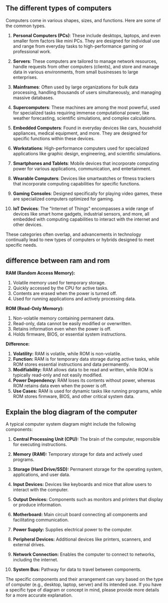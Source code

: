 
##  The different types of computers
Computers come in various shapes, sizes, and functions. Here are some of the common types.

1. **Personal Computers (PCs)**: These include desktops, laptops, and even smaller form factors like mini PCs. They are designed for individual use and range from everyday tasks to high-performance gaming or professional work.

2. **Servers**: These computers are tailored to manage network resources, handle requests from other computers (clients), and store and manage data in various environments, from small businesses to large enterprises.

3. **Mainframes**: Often used by large organizations for bulk data processing, handling thousands of users simultaneously, and managing massive databases.

4. **Supercomputers**: These machines are among the most powerful, used for specialized tasks requiring immense computational power, like weather forecasting, scientific simulations, and complex calculations.

5. **Embedded Computers**: Found in everyday devices like cars, household appliances, medical equipment, and more. They are designed for specific functions within these devices.

6. **Workstations**: High-performance computers used for specialized applications like graphic design, engineering, and scientific simulations.

7. **Smartphones and Tablets**: Mobile devices that incorporate computing power for various applications, communication, and entertainment.

8. **Wearable Computers**: Devices like smartwatches or fitness trackers that incorporate computing capabilities for specific functions.

9. **Gaming Consoles**: Designed specifically for playing video games, these are specialized computers optimized for gaming.

10. **IoT Devices**: The "Internet of Things" encompasses a wide range of devices like smart home gadgets, industrial sensors, and more, all embedded with computing capabilities to interact with the internet and other devices.

These categories often overlap, and advancements in technology continually lead to new types of computers or hybrids designed to meet specific needs.

## difference between ram and rom 

**RAM (Random Access Memory):**
1. Volatile memory used for temporary storage.
2. Quickly accessed by the CPU for active tasks.
3. Contents are erased when the power is turned off.
4. Used for running applications and actively processing data.

**ROM (Read-Only Memory):**
1. Non-volatile memory containing permanent data.
2. Read-only, data cannot be easily modified or overwritten.
3. Retains information even when the power is off.
4. Holds firmware, BIOS, or essential system instructions.

**Difference:**
1. **Volatility:** RAM is volatile, while ROM is non-volatile.
2. **Function:** RAM is for temporary data storage during active tasks, while ROM stores essential instructions and data permanently.
3. **Modifiability:** RAM allows data to be read and written, while ROM is typically read-only and not easily modified.
4. **Power Dependency:** RAM loses its contents without power, whereas ROM retains data even when the power is off.
5. **Use Cases:** RAM is used for dynamic tasks like running programs, while ROM stores firmware, BIOS, and other critical system data.

## Explain the blog diagram of the computer

A typical computer system diagram might include the following components:

1. **Central Processing Unit (CPU):** The brain of the computer, responsible for executing instructions.

2. **Memory (RAM):** Temporary storage for data and actively used programs.

3. **Storage (Hard Drive/SSD):** Permanent storage for the operating system, applications, and user data.

4. **Input Devices:** Devices like keyboards and mice that allow users to interact with the computer.

5. **Output Devices:** Components such as monitors and printers that display or produce information.

6. **Motherboard:** Main circuit board connecting all components and facilitating communication.

7. **Power Supply:** Supplies electrical power to the computer.

8. **Peripheral Devices:** Additional devices like printers, scanners, and external drives.

9. **Network Connection:** Enables the computer to connect to networks, including the internet.

10. **System Bus:** Pathway for data to travel between components.

The specific components and their arrangement can vary based on the type of computer (e.g., desktop, laptop, server) and its intended use. If you have a specific type of diagram or concept in mind, please provide more details for a more accurate explanation.
